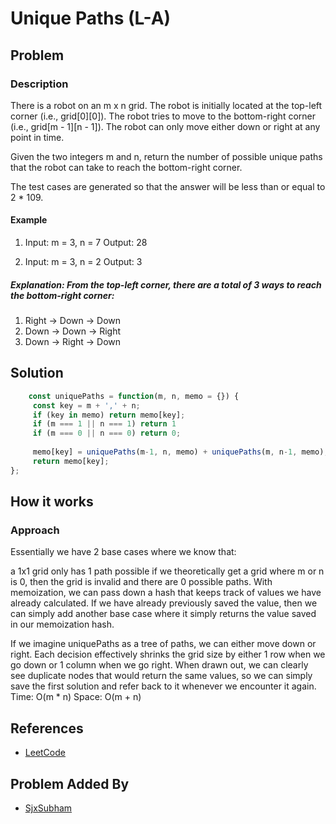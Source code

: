 # Unique Paths (L-A)
## Problem
### Description
There is a robot on an m x n grid. The robot is initially located at the top-left corner (i.e., grid[0][0]). The robot tries to move to the bottom-right corner (i.e., grid[m - 1][n - 1]). The robot can only move either down or right at any point in time.

Given the two integers m and n, return the number of possible unique paths that the robot can take to reach the bottom-right corner.

The test cases are generated so that the answer will be less than or equal to 2 * 109.


#### Example
1. Input: m = 3, n = 7
    Output: 28

2. Input: m = 3, n = 2
    Output: 3

##### Explanation: From the top-left corner, there are a total of 3 ways to reach the bottom-right corner:
1. Right -> Down -> Down
2. Down -> Down -> Right
3. Down -> Right -> Down

 
## Solution
```javascript
    const uniquePaths = function(m, n, memo = {}) {
     const key = m + ',' + n;
     if (key in memo) return memo[key];
     if (m === 1 || n === 1) return 1
     if (m === 0 || n === 0) return 0;
     
     memo[key] = uniquePaths(m-1, n, memo) + uniquePaths(m, n-1, memo);
     return memo[key];
};
```
## How it works
### Approach
Essentially we have 2 base cases where we know that:

a 1x1 grid only has 1 path possible
if we theoretically get a grid where m or n is 0, then the grid is invalid and there are 0 possible paths.
With memoization, we can pass down a hash that keeps track of values we have already calculated. If we have already previously saved the value, then we can simply add another base case where it simply returns the value saved in our memoization hash.

If we imagine uniquePaths as a tree of paths, we can either move down or right. Each decision effectively shrinks the grid size by either 1 row when we go down or 1 column when we go right. When drawn out, we can clearly see duplicate nodes that would return the same values, so we can simply save the first solution and refer back to it whenever we encounter it again.
Time: O(m * n)
Space: O(m + n)

## References
- [LeetCode](https://leetcode.com/problems/unique-paths/)

## Problem Added By
- [SjxSubham](https://github.com/SjxSubham)